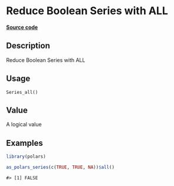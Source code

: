 

# Reduce Boolean Series with ALL

[**Source code**](https://github.com/pola-rs/r-polars/tree/main/R/series__series.R#L680)

## Description

Reduce Boolean Series with ALL

## Usage

<pre><code class='language-R'>Series_all()
</code></pre>

## Value

A logical value

## Examples

``` r
library(polars)

as_polars_series(c(TRUE, TRUE, NA))$all()
```

    #> [1] FALSE
